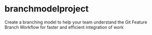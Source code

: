 # branchmodelproject
Create a branching model to help your team understand the Git Feature Branch Workflow for faster and efficient integration of work
